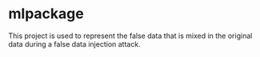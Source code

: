 # mlpackage

This project is used to represent the false data that is mixed in the original data during a false data injection attack.
